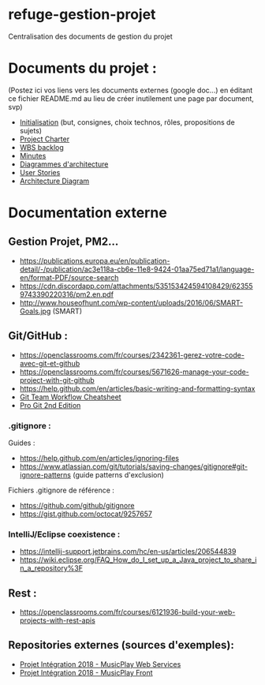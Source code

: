 # refuge-gestion-projet
Centralisation des documents de gestion du projet



Documents du projet :
=====================
(Postez ici vos liens vers les documents externes (google doc...) en éditant ce fichier README.md au lieu de créer inutilement une page par document, svp)

- [Initialisation](https://docs.google.com/document/d/1gBDud3LpvzIHUw8_HQIu0eaOinJnq9tQKl2_UpnjVsE/edit) (but, consignes, choix technos, rôles, propositions de sujets)
- [Project Charter](https://docs.google.com/document/d/1-eo4aM_2slbmf-zPa_YHkvIrGOf8dDrlKQDj2gGk1Bk/edit)
- [WBS backlog](https://docs.google.com/spreadsheets/d/1xcJTQHaBiujmIFJoVDBjfTPv6cw6zPeTq2JODcNpshU/edit?usp=sharing)
- [Minutes](https://github.com/PID-2019-Refuge/refuge-gestion-projet/tree/master/minutes)
- [Diagrammes d'architecture](https://github.com/PID-2019-Refuge/refuge-gestion-projet/tree/master/architecture)
- [User Stories](https://docs.google.com/document/d/1BqkM7wtp0YOO9krh8iRbteRxV0Xlvye03hJlL0XGbUY/edit?usp=sharing)
- [Architecture Diagram](https://docs.google.com/presentation/d/1x-C_dEIZAp0FltLLUbiz0otqm-aufp0Jgs69p8wCAr0/edit?usp=sharing)



Documentation externe
=====================

## Gestion Projet, PM2...

- https://publications.europa.eu/en/publication-detail/-/publication/ac3e118a-cb6e-11e8-9424-01aa75ed71a1/language-en/format-PDF/source-search 
- https://cdn.discordapp.com/attachments/535153424594108429/623559743390220316/pm2.en.pdf
- http://www.houseofhunt.com/wp-content/uploads/2016/06/SMART-Goals.jpg (SMART)

## Git/GitHub :

- https://openclassrooms.com/fr/courses/2342361-gerez-votre-code-avec-git-et-github
- https://openclassrooms.com/fr/courses/5671626-manage-your-code-project-with-git-github 
- https://help.github.com/en/articles/basic-writing-and-formatting-syntax
- [Git Team Workflow Cheatsheet](https://jameschambers.co/writing/git-team-workflow-cheatsheet/)
- [Pro Git 2nd Edition](https://git-scm.com/book/en/v2/)

### .gitignore :
Guides :
- https://help.github.com/en/articles/ignoring-files
- https://www.atlassian.com/git/tutorials/saving-changes/gitignore#git-ignore-patterns (guide patterns d'exclusion)

Fichiers .gitignore de référence :
- https://github.com/github/gitignore
- https://gist.github.com/octocat/9257657

### IntelliJ/Eclipse coexistence :
- https://intellij-support.jetbrains.com/hc/en-us/articles/206544839
- https://wiki.eclipse.org/FAQ_How_do_I_set_up_a_Java_project_to_share_in_a_repository%3F

## Rest :

- https://openclassrooms.com/fr/courses/6121936-build-your-web-projects-with-rest-apis

## Repositories externes (sources d'exemples):

- [Projet Intégration 2018 - MusicPlay Web Services](https://github.com/iepscf-namur/musicplay-ws)
- [Projet Intégration 2018 - MusicPlay Front](https://github.com/iepscf-namur/musicplay-ctv)
